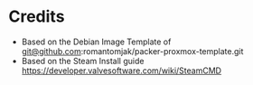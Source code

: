 # Credits
* Based on the  Debian Image Template of git@github.com:romantomjak/packer-proxmox-template.git
* Based on the Steam Install guide https://developer.valvesoftware.com/wiki/SteamCMD